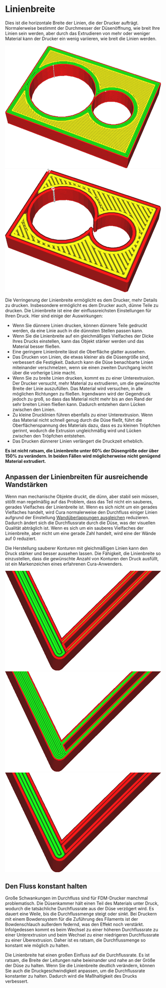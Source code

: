 Linienbreite
====
Dies ist die horizontale Breite der Linien, die der Drucker aufträgt. Normalerweise bestimmt der Durchmesser der Düsenöffnung, wie breit Ihre Linien sein werden, aber durch das Extrudieren von mehr oder weniger Material kann der Drucker ein wenig variieren, wie breit die Linien werden.

<!--screenshot {
"image_path": "line_width_small.png",
"models": [{"script": "holes_cutout.scad"}],
"camera_position": [17, 39, 61],
"settings": {"line_width": 0.2},
"colours": 64
}-->
<!--screenshot {
"image_path": "line_width_large.png",
"models": [{"script": "holes_cutout.scad"}],
"camera_position": [17, 39, 61],
"settings": {"line_width": 0.6},
"colours": 32
}-->
![Sehr dünne Linien](../images/line_width_small.png)
![Sehr breite Linien](../images/line_width_large.png)

Die Verringerung der Linienbreite ermöglicht es dem Drucker, mehr Details zu drucken. Insbesondere ermöglicht es dem Drucker auch, dünne Teile zu drucken. Die Linienbreite ist eine der einflussreichsten Einstellungen für Ihren Druck. Hier sind einige der Auswirkungen:
* Wenn Sie dünnere Linien drucken, können dünnere Teile gedruckt werden, da eine Linie auch in die dünnsten Stellen passen kann.
* Wenn Sie die Linienbreite auf ein gleichmäßiges Vielfaches der Dicke Ihres Drucks einstellen, kann das Objekt stärker werden und das Material besser fließen.
* Eine geringere Linienbreite lässt die Oberfläche glatter aussehen.
* Das Drucken von Linien, die etwas kleiner als die Düsengröße sind, verbessert die Festigkeit. Dadurch kann die Düse benachbarte Linien miteinander verschmelzen, wenn sie einen zweiten Durchgang leicht über die vorherige Linie macht.
* Wenn Sie zu breite Linien drucken, kommt es zu einer Unterextrusion. Der Drucker versucht, mehr Material zu extrudieren, um die gewünschte Breite der Linie auszufüllen. Das Material wird versuchen, in alle möglichen Richtungen zu fließen. Irgendwann wird der Gegendruck jedoch zu groß, so dass das Material nicht mehr bis an den Rand der sehr breiten Linien fließen kann. Dadurch entstehen dann Lücken zwischen den Linien.
* Zu kleine Drucklinien führen ebenfalls zu einer Unterextrusion. Wenn das Material nicht schnell genug durch die Düse fließt, führt die Oberflächenspannung des Materials dazu, dass es zu kleinen Tröpfchen gerinnt, wodurch die Extrusion ungleichmäßig wird und Lücken zwischen den Tröpfchen entstehen.
* Das Drucken dünnerer Linien verlängert die Druckzeit erheblich.

**Es ist nicht ratsam, die Linienbreite unter 60% der Düsengröße oder über 150% zu verändern. In beiden Fällen wird möglicherweise nicht genügend Material extrudiert.**

Anpassen der Linienbreiten für ausreichende Wandstärken
----
Wenn man mechanische Objekte druckt, die dünn, aber stabil sein müssen, stößt man regelmäßig auf das Problem, dass das Teil nicht ein sauberes, gerades Vielfaches der Linienbreite ist. Wenn es sich nicht um ein gerades Vielfaches handelt, wird Cura normalerweise den Durchfluss einiger Linien aufgrund der Einstellung [Wandüberlappungen ausgleichen](../shell/travel_compensate_overlapping_walls_enabled.md) reduzieren. Dadurch ändert sich die Durchflussrate durch die Düse, was der visuellen Qualität abträglich ist. Wenn es sich um ein sauberes Vielfaches der Linienbreite, aber nicht um eine gerade Zahl handelt, wird eine der Wände auf 0 reduziert.

Die Herstellung sauberer Konturen mit gleichmäßigen Linien kann den Druck stärker und besser aussehen lassen. Die Fähigkeit, die Linienbreite so einzustellen, dass die gewünschte Anzahl von Konturen den Druck ausfüllt, ist ein Markenzeichen eines erfahrenen Cura-Anwenders.

<!--screenshot {
"image_path": "line_width_fit_bad.png",
"models": [{"script": "paper_stand.scad"}],
"camera_position": [-128, 46, 73],
"camera_lookat": [-120, 38, 0],
"settings": {
    "wall_line_count": 99,
    "line_width": 0.46
},
"layer": 161,
"colours": 64
}-->
<!--screenshot {
"image_path": "line_width_fit_good_small.png",
"models": [{"script": "paper_stand.scad"}],
"camera_position": [-128, 46, 73],
"camera_lookat": [-120, 38, 0],
"settings": {
    "wall_line_count": 99,
    "line_width": 0.258
},
"layer": 161,
"colours": 32
}-->
<!--screenshot {
"image_path": "line_width_fit_good_large.png",
"models": [{"script": "paper_stand.scad"}],
"camera_position": [-128, 46, 73],
"camera_lookat": [-120, 38, 0],
"settings": {
    "wall_line_count": 99,
    "line_width": 0.515
},
"layer": 161,
"colours": 64
}-->
![Voreingestellte Linienbreite, bei der die Konturen nicht passen und einige Linien dicker als andere sind](../images/line_width_fit_bad.png)
![Verringerung der Linienbreite für eine gleichmäßige Anpassung](../images/line_width_fit_good_small.png)
![Eine Vergrößerung der Linienbreite funktioniert ebenfalls](../images/line_width_fit_good_large.png)

Den Fluss konstant halten
----
Große Schwankungen im Durchfluss sind für FDM-Drucker manchmal problematisch. Die Düsenkammer hält einen Teil des Materials unter Druck, wodurch die tatsächliche Durchflussrate aus der Düse verzögert wird. Es dauert eine Weile, bis die Durchflussmenge steigt oder sinkt. Bei Druckern mit einem Bowdensystem für die Zuführung des Filaments ist der Bowdenschlauch außerdem federnd, was den Effekt noch verstärkt. Infolgedessen kommt es beim Wechsel zu einer höheren Durchflussrate zu einer Unterextrusion und beim Wechsel zu einer niedrigeren Durchflussrate zu einer Überextrusion. Daher ist es ratsam, die Durchflussmenge so konstant wie möglich zu halten.

Die Linienbreite hat einen großen Einfluss auf die Durchflussrate. Es ist ratsam, die Breite der Leitungen nahe beieinander und nahe an der Größe der Düse zu halten. Wenn Sie die Linienbreite deutlich verändern, können Sie auch die Druckgeschwindigkeit anpassen, um die Durchflussrate konstanter zu halten. Dadurch wird die Maßhaltigkeit des Drucks verbessert.